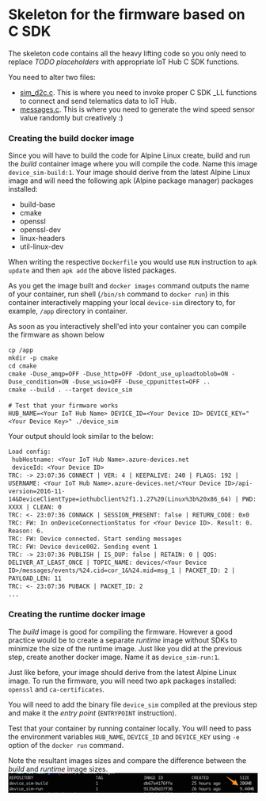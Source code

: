 # Skeleton for the firmware based on C SDK

The skeleton code contains all the heavy lifting code so you only need to replace _TODO placeholders_ with appropriate IoT Hub C SDK functions.

You need to alter two files:
* [sim_d2c.c](./src/sim_d2c.c). This is where you need to invoke proper C SDK _LL functions to connect and send telematics data to IoT Hub.
* [messages.c](./src/messages.c). This is where you need to generate the wind speed sensor value randomly but creatively :)

### Creating the build docker image
Since you will have to build the code for Alpine Linux create, build and run the _build_ container image where you will compile the code. Name this image `device_sim-build:1`. Your image should derive from the latest Alpine Linux image and will need the following apk (Alpine package manager) packages installed:
* build-base 
* cmake 
* openssl 
* openssl-dev
* linux-headers 
* util-linux-dev

When writing the respective `Dockerfile` you would use `RUN` instruction to `apk update` and then `apk add` the above listed packages.

As you get the image built and `docker images` command outputs the name of your container, run shell (`/bin/sh` command to `docker run`) in this container interactively mapping your local `device-sim` directory to, for example, `/app` directory in container.

As soon as you interactively shell'ed into your container you can compile the firmware as shown below
```shell
cp /app
mkdir -p cmake
cd cmake
cmake -Duse_amqp=OFF -Duse_http=OFF -Ddont_use_uploadtoblob=ON -Duse_condition=ON -Duse_wsio=OFF -Duse_cppunittest=OFF ..
cmake --build . --target device_sim

# Test that your firmware works
HUB_NAME=<Your IoT Hub Name> DEVICE_ID=<Your Device ID> DEVICE_KEY="<Your Device Key>" ./device_sim
```

Your output should look similar to the below:
```
Load config:
 hubHostname: <Your IoT Hub Name>.azure-devices.net
 deviceId: <Your Device ID>
TRC: -> 23:07:36 CONNECT | VER: 4 | KEEPALIVE: 240 | FLAGS: 192 | USERNAME: <Your IoT Hub Name>.azure-devices.net/<Your Device ID>/api-version=2016-11-14&DeviceClientType=iothubclient%2f1.1.27%20(Linux%3b%20x86_64) | PWD: XXXX | CLEAN: 0
TRC: <- 23:07:36 CONNACK | SESSION_PRESENT: false | RETURN_CODE: 0x0
TRC: FW: In onDeviceConnectionStatus for <Your Device ID>. Result: 0. Reason: 6.
TRC: FW: Device connected. Start sending messages
TRC: FW: Device device002. Sending event 1
TRC: -> 23:07:36 PUBLISH | IS_DUP: false | RETAIN: 0 | QOS: DELIVER_AT_LEAST_ONCE | TOPIC_NAME: devices/<Your Device ID>/messages/events/%24.cid=cor_1&%24.mid=msg_1 | PACKET_ID: 2 | PAYLOAD_LEN: 11
TRC: <- 23:07:36 PUBACK | PACKET_ID: 2
...
```

### Creating the runtime docker image
The _build_ image is good for compiling the firmware. However a good practice would be to create a separate _runtime_ image without SDKs to minimize the size of the runtime image. Just like you did at the previous step, create another docker image. Name it as `device_sim-run:1`.

Just like before, your image should derive from the latest Alpine Linux image. To run the firmware, you will need two apk packages installed: `openssl` and `ca-certificates`.

You will need to add the binary file `device_sim` compiled at the previous step and make it the _entry point_ (`ENTRYPOINT` instruction).

Test that your container by running container locally. You will need to pass the environment variables `HUB_NAME`, `DEVICE_ID` and `DEVICE_KEY` using `-e` option of the `docker run` command.

Note the resultant images sizes and compare the difference between the _build_ and _runtime_ image sizes.
![Images size](../img/images-size.jpg)